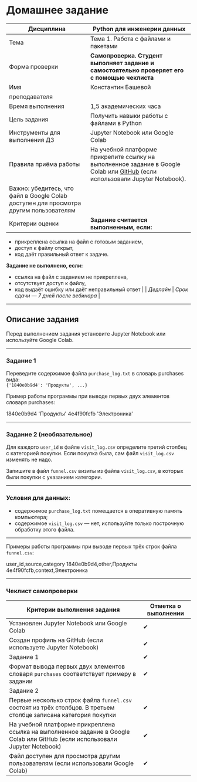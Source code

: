 # Домашнее задание

| Дисциплина     | Python для инженерии данных                           |
|----------------|-----------------------------------------------------|
| Тема           | Тема 1. Работа с файлами и пакетами                  |
| Форма проверки | **Самопроверка. Студент выполняет задание и самостоятельно проверяет его с помощью чеклиста** |
| Имя            | Константин Башевой                                   |
| преподавателя  |                                                     |
| Время выполнения | 1,5 академических часа                              |
| Цель задания   | Получить навыки работы с файлами в Python            |
| Инструменты для выполнения ДЗ | Jupyter Notebook или Google Colab           |
| Правила приёма работы | На учебной платформе прикрепите ссылку на выполненное задание в Google Colab или [GitHub](https://github.com) (если использовали Jupyter Notebook).  
Важно: убедитесь, что файл в Google Colab доступен для просмотра другим пользователям |
| Критерии оценки | **Задание считается выполненным, если:**  
- прикреплена ссылка на файл с готовым заданием,  
- доступ к файлу открыт,  
- код даёт правильный ответ к задаче.  

**Задание не выполнено, если:**  
- ссылка на файл с заданием не прикреплена,  
- отсутствует доступ к файлу,  
- код выдаёт ошибку или даёт неправильный ответ |
| *Дедлайн*      | *Срок сдачи — 7 дней после вебинара*                 |

---

## Описание задания

Перед выполнением задания установите Jupyter Notebook или используйте Google Colab.

---

### Задание 1

Переведите содержимое файла `purchase_log.txt` в словарь purchases вида:  
`{'1840e0b9d4': 'Продукты', ...}`

Пример работы программы при выводе первых двух элементов словаря purchases:

1840e0b9d4 'Продукты'
4e4f90fcfb 'Электроника'


---

### Задание 2 (необязательное)

Для каждого `user_id` в файле `visit_log.csv` определите третий столбец с категорией покупки. Если покупка была, сам файл `visit_log.csv` изменять не надо.

Запишите в файл `funnel.csv` визиты из файла `visit_log.csv`, в которых были покупки с указанием категории.

---

### Условия для данных:

- содержимое `purchase_log.txt` помещается в оперативную память компьютера;
- содержимое `visit_log.csv` — нет, используйте только построчную обработку этого файла.

---

Примеры работы программы при выводе первых трёх строк файла `funnel.csv`:

user_id,source,category
1840e0b9d4,other,Продукты
4e4f90fcfb,context,Электроника


---

### Чеклист самопроверки

| Критерии выполнения задания                               | Отметка о выполнении |
|-----------------------------------------------------------|----------------------|
| Установлен Jupyter Notebook или Google Colab              |          ✔              |
| Создан профиль на GitHub (если используете Jupyter Notebook) |         ✔             |
| Задание 1                                                 |            ✔          |
| Формат вывода первых двух элементов словаря `purchases` соответствует примеру в задании |      ✔                |
| Задание 2                                                 |                      |
| Первые несколько строк файла `funnel.csv` состоят из трёх столбцов. В третьем столбце записана категория покупки |        ✔              |
| На учебной платформе прикреплена ссылка на выполненное задание в Google Colab или GitHub (если использовали Jupyter Notebook) |               ✔       |
| Файл доступен для просмотра другим пользователям (если использовали Google Colab) |              ✔        |
